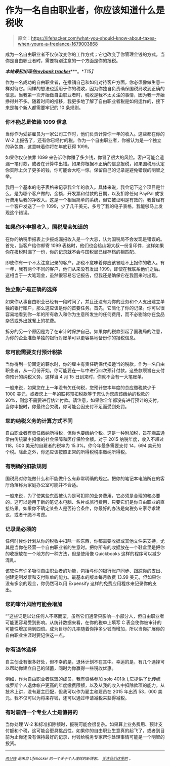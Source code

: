 # 作为一名自由职业者，你应该知道什么是税收

> 原文：<https://lifehacker.com/what-you-should-know-about-taxes-when-youre-a-freelance-1679003868>

成为一名自由职业者不仅仅改变你的工作方式；它也改变了你管理金钱的方式。当你是自由职业者时，需要特别注意的一个方面是你的报税。



***本帖最初出现在***[***mybank tracker***](http://www.mybanktracker.com/news/freelance-taxes)***。**T15】*

作为一名成功的自由职业者，在推销自己和如何对待客户方面，你必须像做生意一样对待它。同样的想法也适用于你的税收，因为你独自负责确保国税局收到正确的信息。当我第一次开始做自由职业者时，税收是我不太关注的事情，因为我一开始挣得并不多。随着时间的推移，我更多地了解了自由职业者税是如何运作的，接下来是每个新人都需要牢记的 10 条规则。

### 你不能总是依赖 1099 信息

当你作为受薪雇员为一家公司工作时，他们负责计算你一年的收入。这些都在你的 W-2 上报告了，还有你已经付的税。作为一个自由职业者，你被认为是一个独立的承包商，这意味着你将在年底获得 1099。

如果你仅仅依靠 1099 来告诉你你赚了多少钱，你冒了很大的风险。客户可能会遗漏一笔付款，或者在计算中出错。如果你根据不正确的信息报税，如果国税局认定你实际上欠了更多的钱，你可能会大吃一惊。保留自己的记录是避免错误的明智之举。

我用一个基本的电子表格来记录我全年的收入。具体来说，我会记下这个项目是什么，是为哪个客户做的，金额，开发票和付款的日期，以及扣除任何 PayPal 或银行费用后我的净收入。这是一个相当简单的系统，但它被证明是有效的。我曾经有一个客户发送了一个 1099，少了几千美元，多亏了我的电子表格，我能够马上发现这个错误。

### **如果你不申报收入，国税局会知道的**

在你的纳税申报表上少报或漏报收入是一个大忌，认为国税局不会发现是错误的。首先，当客户给你邮寄 1099 表格时，他们也会给山姆大叔一份复印件，这样如果你在报税时漏了一份，你的记录就不会与国税局已经存档的相匹配。

即使你有一个不太注意记录的客户，那也不意味着你应该冒险不上报你的收入。有一年，我有两个不同的客户，他们从来没有发出 1099，即使在我联系他们之后。这相当于一大笔现金，虽然很容易忘记报告，但我还是确保它在我回来时出现。

### 独立账户是正确的选择

如果你从事自由职业已经有一段时间了，并且还没有为你的业务和个人支出建立单独的银行账户，那么这应该是你的首要任务。首先，它简化了你的记录。你可以很容易地看到你一年的所有收入和你为生意所发生的任何费用，而不必剔除你在食品杂货或外出就餐上的花费。

拆分的另一个原因是为了在审计时保护自己。如果你的税款引起了国税局的注意，为你的企业准备单独的银行对账单可以更容易地备份你的报税信息。

### **您可能需要支付预计税款**

当你得到一份固定的薪水时，你的雇主有责任确保代扣适当的税款。作为一名自由职业者，从一月份开始，你可能要在一年中进行四次预计付款。这些款项旨在支付你预计的纳税义务，这样当 4 月 15 日到来时，你就不会有一大笔账单。

一般来说，如果您在上一年没有欠任何税，您预计您本年度的总应缴税款少于 1000 美元，或者您上一年的联邦预扣税款等于您认为您应该缴纳的税款的 90%，则您不需要进行估计付款。请注意，如果你全年都没有进行预计的支付，当你申报时，你最终会欠税，你可能会因支付不足而受到处罚。

### **您的纳税义务的计算方式不同**

自由职业者有责任缴纳所得税，但你也要缴纳个税。这是一种附加税，旨在涵盖通常由传统雇主扣缴的社会保障和医疗保险金额。对于 2015 纳税年度，收入不超过 118，500 美元的自雇者的税率为 15.3%。你今年最多需要支付 14，694 美元的个税。除此之外，你还应该按照正常的所得税税率缴纳所得税。

### **有明确的扣款规则**

国税局对你能做什么和不能做什么有非常明确的规定。把你的笔记本电脑所在的客厅角落称为家庭办公室可能并不合适。

一般来说，为了使某些东西被认为是可扣除的业务费用，它必须是合理的和必要的。这可以适用于新的笔记本电脑、名片或旅行费用，只要它们是你自由职业的直接结果。如果你不确定某些人是否符合条件，你最好的办法是向税务专家寻求建议，或者干脆不考虑。

### **记录是必须的**

任何时候你计划从你的税收中扣除一些东西，你都需要收据或其他文件来支持，尤其是当你在经营一个自由职业者的生意时。把你所有的收据放在一个鞋盒里是把你的收据放在一个地方的一种方法，但是使用像 Quickbooks 这样的程序可以减少混乱。

该软件有许多吸引自由职业者的功能，包括与你的银行账户同步、跟踪你的支出、创建定制发票和支付账单的能力。最基本的版本每月收费 13.99 美元，但如果你没有多余的现金，你仍然可以用 Expensify 这样的免费应用程序来记录你的支出。

### **您的审计风险可能会增加**

“”这些词足以让任何人不寒而栗，虽然它们通常只影响一小部分人，但自由职业者可能更容易受到影响。从统计数据来看，在你的税单上填写 C 表会使你被审计的可能性增加两到四倍。成为目标的几率随着你挣多少钱而增加，所以当你扩展你的自由职业生涯时要记住这一点。

### 你有退休选择

自主创业有很多好处，但不幸的是，退休计划不在其中。幸运的是，有几个选择可以帮助你建立自己的储蓄，同时为你赢得一些税收优惠。

例如，作为自由职业者联盟的成员，我有资格参加 solo 401(k ),它提供了比传统或罗斯个人退休帐户更高的年度缴费限额，以及从我的收入中扣除款项的能力。从技术上讲，没有雇主匹配，但我可以作为雇主和雇员在 2015 年出资 53，000 美元。我不仅可以为将来存钱，还可以通过申请减税来获得减税。

### 有时雇佣一个专业人士是值得的

当你处理 W-2 和标准扣除额时，报税可能会很复杂。如果算上业务费用、预计支付额和个税，这可能会更具挑战性。如果你的自由职业生意真的起飞了，或者到目前为止你还没有保持最好的记录，付钱给税务专家帮你处理事情可能是一个明智的投资。

* * *

[*<small>两分钱</small>*](http://ift.tt/MNrhmo) <small>*是来自 Lifehacker 的一个关于个人理财的新博客。*</small> [*<small>关注我们这里的</small>*](http://ift.tt/1cudqxU) *<small>。</small>*